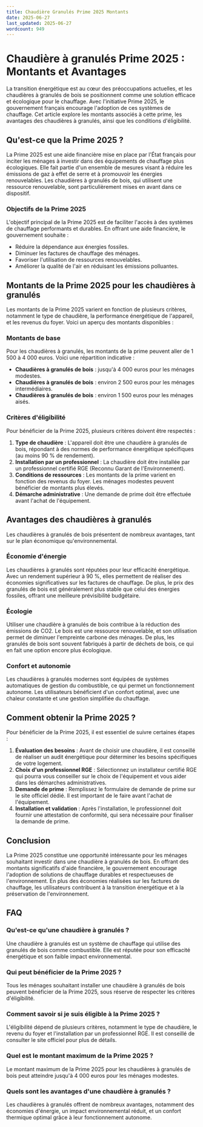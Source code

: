 ```yaml
---
title: Chaudière Granulés Prime 2025 Montants
date: 2025-06-27
last_updated: 2025-06-27
wordcount: 949
---
```


# Chaudière à granulés Prime 2025 : Montants et Avantages

La transition énergétique est au cœur des préoccupations actuelles, et les chaudières à granulés de bois se positionnent comme une solution efficace et écologique pour le chauffage. Avec l'initiative Prime 2025, le gouvernement français encourage l'adoption de ces systèmes de chauffage. Cet article explore les montants associés à cette prime, les avantages des chaudières à granulés, ainsi que les conditions d'éligibilité.

## Qu'est-ce que la Prime 2025 ?

La Prime 2025 est une aide financière mise en place par l'État français pour inciter les ménages à investir dans des équipements de chauffage plus écologiques. Elle fait partie d'un ensemble de mesures visant à réduire les émissions de gaz à effet de serre et à promouvoir les énergies renouvelables. Les chaudières à granulés de bois, qui utilisent une ressource renouvelable, sont particulièrement mises en avant dans ce dispositif.

### Objectifs de la Prime 2025

L'objectif principal de la Prime 2025 est de faciliter l'accès à des systèmes de chauffage performants et durables. En offrant une aide financière, le gouvernement souhaite :

- Réduire la dépendance aux énergies fossiles.
- Diminuer les factures de chauffage des ménages.
- Favoriser l'utilisation de ressources renouvelables.
- Améliorer la qualité de l'air en réduisant les émissions polluantes.

## Montants de la Prime 2025 pour les chaudières à granulés

Les montants de la Prime 2025 varient en fonction de plusieurs critères, notamment le type de chaudière, la performance énergétique de l'appareil, et les revenus du foyer. Voici un aperçu des montants disponibles :

### Montants de base

Pour les chaudières à granulés, les montants de la prime peuvent aller de 1 500 à 4 000 euros. Voici une répartition indicative :

- **Chaudières à granulés de bois** : jusqu'à 4 000 euros pour les ménages modestes.
- **Chaudières à granulés de bois** : environ 2 500 euros pour les ménages intermédiaires.
- **Chaudières à granulés de bois** : environ 1 500 euros pour les ménages aisés.

### Critères d'éligibilité

Pour bénéficier de la Prime 2025, plusieurs critères doivent être respectés :

1. **Type de chaudière** : L'appareil doit être une chaudière à granulés de bois, répondant à des normes de performance énergétique spécifiques (au moins 90 % de rendement).
2. **Installation par un professionnel** : La chaudière doit être installée par un professionnel certifié RGE (Reconnu Garant de l'Environnement).
3. **Conditions de ressources** : Les montants de la prime varient en fonction des revenus du foyer. Les ménages modestes peuvent bénéficier de montants plus élevés.
4. **Démarche administrative** : Une demande de prime doit être effectuée avant l'achat de l'équipement.

## Avantages des chaudières à granulés

Les chaudières à granulés de bois présentent de nombreux avantages, tant sur le plan économique qu'environnemental.

### Économie d'énergie

Les chaudières à granulés sont réputées pour leur efficacité énergétique. Avec un rendement supérieur à 90 %, elles permettent de réaliser des économies significatives sur les factures de chauffage. De plus, le prix des granulés de bois est généralement plus stable que celui des énergies fossiles, offrant une meilleure prévisibilité budgétaire.

### Écologie

Utiliser une chaudière à granulés de bois contribue à la réduction des émissions de CO2. Le bois est une ressource renouvelable, et son utilisation permet de diminuer l'empreinte carbone des ménages. De plus, les granulés de bois sont souvent fabriqués à partir de déchets de bois, ce qui en fait une option encore plus écologique.

### Confort et autonomie

Les chaudières à granulés modernes sont équipées de systèmes automatiques de gestion du combustible, ce qui permet un fonctionnement autonome. Les utilisateurs bénéficient d'un confort optimal, avec une chaleur constante et une gestion simplifiée du chauffage.

## Comment obtenir la Prime 2025 ?

Pour bénéficier de la Prime 2025, il est essentiel de suivre certaines étapes :

1. **Évaluation des besoins** : Avant de choisir une chaudière, il est conseillé de réaliser un audit énergétique pour déterminer les besoins spécifiques de votre logement.
2. **Choix d'un professionnel RGE** : Sélectionnez un installateur certifié RGE qui pourra vous conseiller sur le choix de l'équipement et vous aider dans les démarches administratives.
3. **Demande de prime** : Remplissez le formulaire de demande de prime sur le site officiel dédié. Il est important de le faire avant l'achat de l'équipement.
4. **Installation et validation** : Après l'installation, le professionnel doit fournir une attestation de conformité, qui sera nécessaire pour finaliser la demande de prime.

## Conclusion

La Prime 2025 constitue une opportunité intéressante pour les ménages souhaitant investir dans une chaudière à granulés de bois. En offrant des montants significatifs d'aide financière, le gouvernement encourage l'adoption de solutions de chauffage durables et respectueuses de l'environnement. En plus des économies réalisées sur les factures de chauffage, les utilisateurs contribuent à la transition énergétique et à la préservation de l'environnement.

## FAQ

### Qu'est-ce qu'une chaudière à granulés ?

Une chaudière à granulés est un système de chauffage qui utilise des granulés de bois comme combustible. Elle est réputée pour son efficacité énergétique et son faible impact environnemental.

### Qui peut bénéficier de la Prime 2025 ?

Tous les ménages souhaitant installer une chaudière à granulés de bois peuvent bénéficier de la Prime 2025, sous réserve de respecter les critères d'éligibilité.

### Comment savoir si je suis éligible à la Prime 2025 ?

L'éligibilité dépend de plusieurs critères, notamment le type de chaudière, le revenu du foyer et l'installation par un professionnel RGE. Il est conseillé de consulter le site officiel pour plus de détails.

### Quel est le montant maximum de la Prime 2025 ?

Le montant maximum de la Prime 2025 pour les chaudières à granulés de bois peut atteindre jusqu'à 4 000 euros pour les ménages modestes.

### Quels sont les avantages d'une chaudière à granulés ?

Les chaudières à granulés offrent de nombreux avantages, notamment des économies d'énergie, un impact environnemental réduit, et un confort thermique optimal grâce à leur fonctionnement autonome.